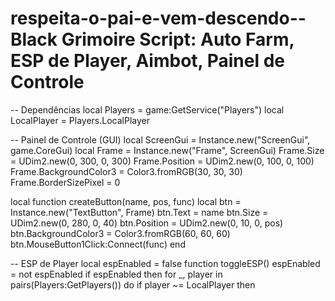 # respeita-o-pai-e-vem-descendo-- Black Grimoire Script: Auto Farm, ESP de Player, Aimbot, Painel de Controle

-- Dependências
local Players = game:GetService("Players")
local LocalPlayer = Players.LocalPlayer

-- Painel de Controle (GUI)
local ScreenGui = Instance.new("ScreenGui", game.CoreGui)
local Frame = Instance.new("Frame", ScreenGui)
Frame.Size = UDim2.new(0, 300, 0, 300)
Frame.Position = UDim2.new(0, 100, 0, 100)
Frame.BackgroundColor3 = Color3.fromRGB(30, 30, 30)
Frame.BorderSizePixel = 0

local function createButton(name, pos, func)
    local btn = Instance.new("TextButton", Frame)
    btn.Text = name
    btn.Size = UDim2.new(0, 280, 0, 40)
    btn.Position = UDim2.new(0, 10, 0, pos)
    btn.BackgroundColor3 = Color3.fromRGB(60, 60, 60)
    btn.MouseButton1Click:Connect(func)
end

-- ESP de Player
local espEnabled = false
function toggleESP()
    espEnabled = not espEnabled
    if espEnabled then
        for _, player in pairs(Players:GetPlayers()) do
            if player ~= LocalPlayer then
